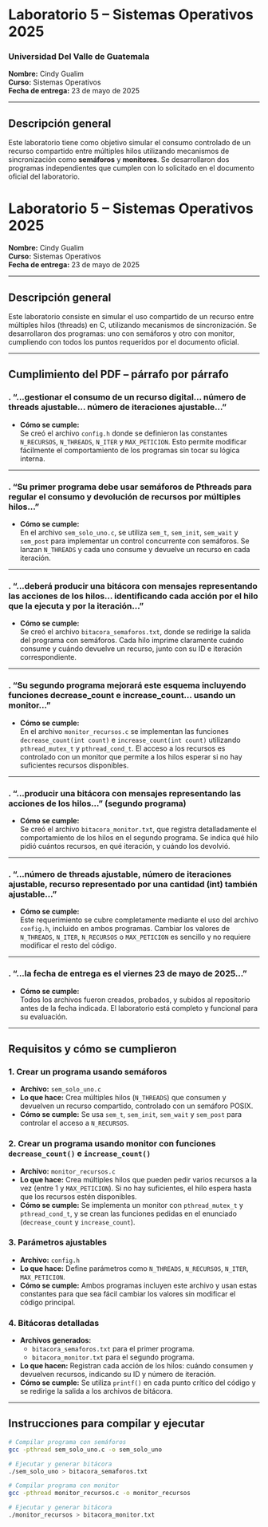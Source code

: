 # Laboratorio 5 – Sistemas Operativos 2025
### Universidad Del Valle de Guatemala  
**Nombre:** Cindy Gualim  
**Curso:** Sistemas Operativos  
**Fecha de entrega:** 23 de mayo de 2025

---

##  Descripción general

Este laboratorio tiene como objetivo simular el consumo controlado de un recurso compartido entre múltiples hilos utilizando mecanismos de sincronización como **semáforos** y **monitores**. Se desarrollaron dos programas independientes que cumplen con lo solicitado en el documento oficial del laboratorio.

# Laboratorio 5 – Sistemas Operativos 2025
**Nombre:** Cindy Gualim  
**Curso:** Sistemas Operativos  
**Fecha de entrega:** 23 de mayo de 2025

---

##  Descripción general

Este laboratorio consiste en simular el uso compartido de un recurso entre múltiples hilos (threads) en C, utilizando mecanismos de sincronización. Se desarrollaron dos programas: uno con semáforos y otro con monitor, cumpliendo con todos los puntos requeridos por el documento oficial.

---

##  Cumplimiento del PDF – párrafo por párrafo

### . “...gestionar el consumo de un recurso digital... número de threads ajustable... número de iteraciones ajustable...”
- **Cómo se cumple:**  
  Se creó el archivo `config.h` donde se definieron las constantes `N_RECURSOS`, `N_THREADS`, `N_ITER` y `MAX_PETICION`. Esto permite modificar fácilmente el comportamiento de los programas sin tocar su lógica interna.

---

### . “Su primer programa debe usar semáforos de Pthreads para regular el consumo y devolución de recursos por múltiples hilos...”
- **Cómo se cumple:**  
  En el archivo `sem_solo_uno.c`, se utiliza `sem_t`, `sem_init`, `sem_wait` y `sem_post` para implementar un control concurrente con semáforos. Se lanzan `N_THREADS` y cada uno consume y devuelve un recurso en cada iteración.

---

### . “...deberá producir una bitácora con mensajes representando las acciones de los hilos... identificando cada acción por el hilo que la ejecuta y por la iteración...”
- **Cómo se cumple:**  
  Se creó el archivo `bitacora_semaforos.txt`, donde se redirige la salida del programa con semáforos. Cada hilo imprime claramente cuándo consume y cuándo devuelve un recurso, junto con su ID e iteración correspondiente.

---

### . “Su segundo programa mejorará este esquema incluyendo funciones decrease_count e increase_count... usando un monitor...”
- **Cómo se cumple:**  
  En el archivo `monitor_recursos.c` se implementan las funciones `decrease_count(int count)` e `increase_count(int count)` utilizando `pthread_mutex_t` y `pthread_cond_t`. El acceso a los recursos es controlado con un monitor que permite a los hilos esperar si no hay suficientes recursos disponibles.

---

### . “...producir una bitácora con mensajes representando las acciones de los hilos…” (segundo programa)
- **Cómo se cumple:**  
  Se creó el archivo `bitacora_monitor.txt`, que registra detalladamente el comportamiento de los hilos en el segundo programa. Se indica qué hilo pidió cuántos recursos, en qué iteración, y cuándo los devolvió.

---

### . “...número de threads ajustable, número de iteraciones ajustable, recurso representado por una cantidad (int) también ajustable…”
- **Cómo se cumple:**  
  Este requerimiento se cubre completamente mediante el uso del archivo `config.h`, incluido en ambos programas. Cambiar los valores de `N_THREADS`, `N_ITER`, `N_RECURSOS` o `MAX_PETICION` es sencillo y no requiere modificar el resto del código.

---

### . “...la fecha de entrega es el viernes 23 de mayo de 2025…”
- **Cómo se cumple:**  
  Todos los archivos fueron creados, probados, y subidos al repositorio antes de la fecha indicada. El laboratorio está completo y funcional para su evaluación.




---

##  Requisitos y cómo se cumplieron

### 1. Crear un programa usando semáforos
- **Archivo:** `sem_solo_uno.c`
- **Lo que hace:** Crea múltiples hilos (`N_THREADS`) que consumen y devuelven un recurso compartido, controlado con un semáforo POSIX.
- **Cómo se cumple:** Se usa `sem_t`, `sem_init`, `sem_wait` y `sem_post` para controlar el acceso a `N_RECURSOS`.

### 2. Crear un programa usando monitor con funciones `decrease_count()` e `increase_count()`
- **Archivo:** `monitor_recursos.c`
- **Lo que hace:** Crea múltiples hilos que pueden pedir varios recursos a la vez (entre 1 y `MAX_PETICION`). Si no hay suficientes, el hilo espera hasta que los recursos estén disponibles.
- **Cómo se cumple:** Se implementa un monitor con `pthread_mutex_t` y `pthread_cond_t`, y se crean las funciones pedidas en el enunciado (`decrease_count` y `increase_count`).

### 3. Parámetros ajustables
- **Archivo:** `config.h`
- **Lo que hace:** Define parámetros como `N_THREADS`, `N_RECURSOS`, `N_ITER`, `MAX_PETICION`.
- **Cómo se cumple:** Ambos programas incluyen este archivo y usan estas constantes para que sea fácil cambiar los valores sin modificar el código principal.

### 4. Bitácoras detalladas
- **Archivos generados:**
  - `bitacora_semaforos.txt` para el primer programa.
  - `bitacora_monitor.txt` para el segundo programa.
- **Lo que hacen:** Registran cada acción de los hilos: cuándo consumen y devuelven recursos, indicando su ID y número de iteración.
- **Cómo se cumple:** Se utiliza `printf()` en cada punto crítico del código y se redirige la salida a los archivos de bitácora.

---

##  Instrucciones para compilar y ejecutar

```bash
# Compilar programa con semáforos
gcc -pthread sem_solo_uno.c -o sem_solo_uno

# Ejecutar y generar bitácora
./sem_solo_uno > bitacora_semaforos.txt

# Compilar programa con monitor
gcc -pthread monitor_recursos.c -o monitor_recursos

# Ejecutar y generar bitácora
./monitor_recursos > bitacora_monitor.txt
